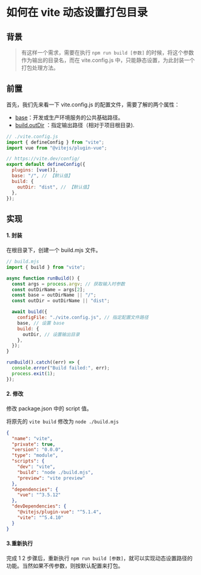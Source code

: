 # 如何在 vite 动态设置打包目录

## 背景

> 有这样一个需求，需要在执行 `npm run build [参数]` 的时候，将这个参数作为输出的目录名，而在 vite.config.js 中，只能静态设置，为此封装一个打包处理方法。

## 前置

首先，我们先来看一下 vite.config.js 的配置文件，需要了解的两个属性：

- [base](https://cn.vitejs.dev/config/shared-options.html##base)：开发或生产环境服务的公共基础路径。
- [build.outDir](https://cn.vitejs.dev/config/build-options.html##build-outdir) ：指定输出路径（相对于项目根目录).

```javascript
// ./vite.config.js
import { defineConfig } from "vite";
import vue from "@vitejs/plugin-vue";

// https://vite.dev/config/
export default defineConfig({
  plugins: [vue()],
  base: "/", // 【默认值】
  build: {
    outDir: "dist", // 【默认值】
  },
});
```

## 实现

#### 1. 封装

在根目录下，创建一个 build.mjs 文件。

```javascript
// build.mjs
import { build } from "vite";

async function runBuild() {
  const args = process.argv; // 获取输入时参数
  const outDirName = args[2];
  const base = outDirName || "/";
  const outDir = outDirName || "dist";

  await build({
    configFile: "./vite.config.js", // 指定配置文件路径
    base, // 设置 base
    build: {
      outDir, // 设置输出目录
    },
  });
}

runBuild().catch((err) => {
  console.error("Build failed:", err);
  process.exit(1);
});
```

#### 2. 修改

修改 package.json 中的 script 值。

将原先的 `vite build` 修改为 `node ./build.mjs`

```json
{
  "name": "vite",
  "private": true,
  "version": "0.0.0",
  "type": "module",
  "scripts": {
    "dev": "vite",
    "build": "node ./build.mjs",
    "preview": "vite preview"
  },
  "dependencies": {
    "vue": "^3.5.12"
  },
  "devDependencies": {
    "@vitejs/plugin-vue": "^5.1.4",
    "vite": "^5.4.10"
  }
}
```

#### 3.重新执行

完成 1 2 步骤后，重新执行 `npm run build [参数]`，就可以实现动态设置路径的功能。当然如果不传参数，则按默认配置来打包。
